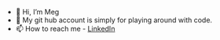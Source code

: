 - 👋 Hi, I’m Meg
- 💞️ My git hub account is simply for playing around with code.
- 📫 How to reach me - <a href="https://www.linkedin.com/in/meganhharris/">LinkedIn</a>

<!---
megtatehh/megtatehh is a ✨ special ✨ repository because its `README.md` (this file) appears on your GitHub profile.
You can click the Preview link to take a look at your changes.
--->
